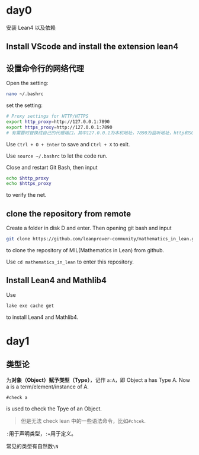 # day0

安装 Lean4 以及依赖

## Install VScode and install the extension lean4

## 设置命令行的网络代理

Open the setting:
```bash
nano ~/.bashrc
```

set the setting:
```bash
# Proxy settings for HTTP/HTTPS
export http_proxy=http://127.0.0.1:7890
export https_proxy=http://127.0.0.1:7890
# 有需要时替换成自己的代理端口，其中127.0.0.1为本机地址，7890为监听地址，http和SOCKS5根据代理服务相关设置确定
```

Use ```Ctrl + O + Enter``` to save and ```Ctrl + X``` to exit.

Use ```source ~/.bashrc``` to let the code run.

Close and restart Git Bash, then input
```bash
echo $http_proxy
echo $https_proxy
```
to verify the net.

## clone the repository from remote

Create a folder in disk D and enter. Then opening git bash and input
```bash
git clone https://github.com/leanprover-community/mathematics_in_lean.git
```
to clone the repository of MIL(Mathematics in Lean) from github.

Use ```cd mathematics_in_lean``` to enter this repository.

## Install Lean4 and Mathlib4

Use
```bash
lake exe cache get
```
to install Lean4 and Mathlib4.

# day1

## 类型论

为**对象（Object）**赋予**类型（Type）**，记作 ```a:A```，即 Object a has Type A. Now a is a term/element/instance of A.

```lean
#check a
```

is used to check the Tpye of an Object.

>但是无法 check lean 中的一些语法命令，比如```#chcek```.

```:```用于声明类型，```:=```用于定义。

常见的类型有自然数```\N```
